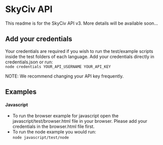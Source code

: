 # SkyCiv API

This readme is for the SkyCiv API v3. More details will be available soon...

## Add your credentials
Your credentials are required if you wish to run the test/example scripts inside the test folders of each language. Add your credentials directly in credentials.json or run:\
```node credentials YOUR_API_USERNAME YOUR_API_KEY```

NOTE: We recommend changing your API key frequently.

## Examples

#### Javascript
* To run the browser example for javascript open the javascript/test/browser.html file in your browser. Please add your credentials in the browser.html file first.
* To run the node example you would run:\
```node javascript/test/node```